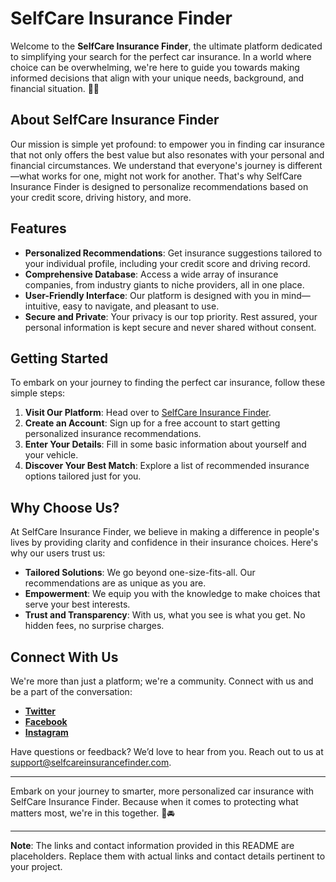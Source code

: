 # SelfCare Insurance Finder

Welcome to the **SelfCare Insurance Finder**, the ultimate platform dedicated to simplifying your search for the perfect car insurance. In a world where choice can be overwhelming, we're here to guide you towards making informed decisions that align with your unique needs, background, and financial situation. 🚗💖

## About SelfCare Insurance Finder

Our mission is simple yet profound: to empower you in finding car insurance that not only offers the best value but also resonates with your personal and financial circumstances. We understand that everyone's journey is different—what works for one, might not work for another. That's why SelfCare Insurance Finder is designed to personalize recommendations based on your credit score, driving history, and more.

## Features

- **Personalized Recommendations**: Get insurance suggestions tailored to your individual profile, including your credit score and driving record.
- **Comprehensive Database**: Access a wide array of insurance companies, from industry giants to niche providers, all in one place.
- **User-Friendly Interface**: Our platform is designed with you in mind—intuitive, easy to navigate, and pleasant to use.
- **Secure and Private**: Your privacy is our top priority. Rest assured, your personal information is kept secure and never shared without consent.

## Getting Started

To embark on your journey to finding the perfect car insurance, follow these simple steps:

1. **Visit Our Platform**: Head over to [SelfCare Insurance Finder](#).
2. **Create an Account**: Sign up for a free account to start getting personalized insurance recommendations.
3. **Enter Your Details**: Fill in some basic information about yourself and your vehicle.
4. **Discover Your Best Match**: Explore a list of recommended insurance options tailored just for you.

## Why Choose Us?

At SelfCare Insurance Finder, we believe in making a difference in people's lives by providing clarity and confidence in their insurance choices. Here's why our users trust us:

- **Tailored Solutions**: We go beyond one-size-fits-all. Our recommendations are as unique as you are.
- **Empowerment**: We equip you with the knowledge to make choices that serve your best interests.
- **Trust and Transparency**: With us, what you see is what you get. No hidden fees, no surprise charges.

## Connect With Us

We're more than just a platform; we're a community. Connect with us and be a part of the conversation:

- **[Twitter](#)**
- **[Facebook](#)**
- **[Instagram](#)**

Have questions or feedback? We’d love to hear from you. Reach out to us at support@selfcareinsurancefinder.com.

---

Embark on your journey to smarter, more personalized car insurance with SelfCare Insurance Finder. Because when it comes to protecting what matters most, we're in this together. 💪🚘

---

**Note**: The links and contact information provided in this README are placeholders. Replace them with actual links and contact details pertinent to your project.
